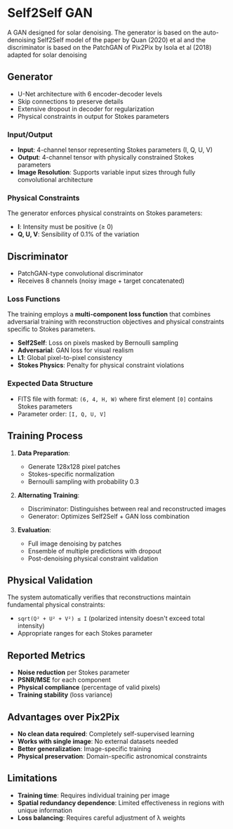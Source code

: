 # Self2Self GAN

A GAN designed for solar denoising. The generator is based on the auto-denoising Self2Self
model of the paper by Quan (2020) et al and the discriminator is based on the PatchGAN of Pix2Pix
by Isola et al (2018) adapted for solar denoising

## Generator
- U-Net architecture with 6 encoder-decoder levels
- Skip connections to preserve details
- Extensive dropout in decoder for regularization
- Physical constraints in output for Stokes parameters

### Input/Output

- **Input**: 4-channel tensor representing Stokes parameters (I, Q, U, V)
- **Output**: 4-channel tensor with physically constrained Stokes parameters
- **Image Resolution**: Supports variable input sizes through fully convolutional architecture

### Physical Constraints

The generator enforces physical constraints on Stokes parameters:
- **I**: Intensity must be positive (≥ 0)
- **Q, U, V**: Sensibility of 0.1% of the variation

## Discriminator
- PatchGAN-type convolutional discriminator
- Receives 8 channels (noisy image + target concatenated)

### Loss Functions

The training employs a **multi-component loss function** that combines adversarial training with reconstruction objectives and physical constraints specific to Stokes parameters.

- **Self2Self**: Loss on pixels masked by Bernoulli sampling
- **Adversarial**: GAN loss for visual realism
- **L1**: Global pixel-to-pixel consistency
- **Stokes Physics**: Penalty for physical constraint violations

### Expected Data Structure
- FITS file with format: `(6, 4, H, W)` where first element `[0]` contains Stokes parameters
- Parameter order: `[I, Q, U, V]`

## Training Process

1. **Data Preparation**: 
   - Generate 128x128 pixel patches
   - Stokes-specific normalization
   - Bernoulli sampling with probability 0.3

2. **Alternating Training**:
   - Discriminator: Distinguishes between real and reconstructed images
   - Generator: Optimizes Self2Self + GAN loss combination

3. **Evaluation**: 
   - Full image denoising by patches
   - Ensemble of multiple predictions with dropout
   - Post-denoising physical constraint validation

## Physical Validation

The system automatically verifies that reconstructions maintain fundamental physical constraints:
- `sqrt(Q² + U² + V²) ≤ I` (polarized intensity doesn't exceed total intensity)
- Appropriate ranges for each Stokes parameter

## Reported Metrics

- **Noise reduction** per Stokes parameter
- **PSNR/MSE** for each component
- **Physical compliance** (percentage of valid pixels)
- **Training stability** (loss variance)

## Advantages over Pix2Pix

- **No clean data required**: Completely self-supervised learning
- **Works with single image**: No external datasets needed
- **Better generalization**: Image-specific training
- **Physical preservation**: Domain-specific astronomical constraints

## Limitations

- **Training time**: Requires individual training per image
- **Spatial redundancy dependence**: Limited effectiveness in regions with unique information
- **Loss balancing**: Requires careful adjustment of λ weights
